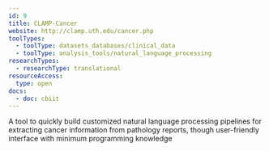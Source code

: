 ```yaml
---
id: 9
title: CLAMP-Cancer
website: http://clamp.uth.edu/cancer.php
toolTypes:
  - toolType: datasets_databases/clinical_data
  - toolType: analysis_tools/natural_language_processing
researchTypes:
  - researchType: translational
resourceAccess:
  type: open
docs:
  - doc: cbiit
---
```

A tool to quickly build customized natural language processing pipelines for extracting cancer information from pathology reports, though user-friendly interface with minimum programming knowledge
